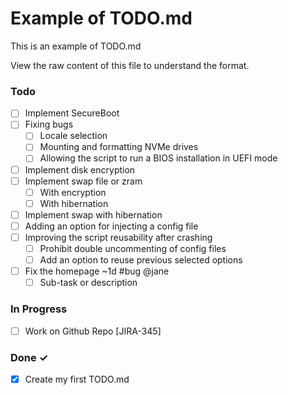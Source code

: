 # Example of TODO.md

This is an example of TODO.md

View the raw content of this file to understand the format.

### Todo

- [ ] Implement SecureBoot 
- [ ] Fixing bugs 
  - [ ] Locale selection  
  - [ ] Mounting and formatting NVMe drives
  - [ ] Allowing the script to run a BIOS installation in UEFI mode  
- [ ] Implement disk encryption  
- [ ] Implement swap file or zram
  - [ ] With encryption
  - [ ] With hibernation 
- [ ] Implement swap with hibernation  
- [ ] Adding an option for injecting a config file 
- [ ] Improving the script reusability after crashing
  - [ ] Prohibit double uncommenting of config files
  - [ ] Add an option to reuse previous selected options 
- [ ] Fix the homepage ~1d #bug @jane  
  - [ ] Sub-task or description  

### In Progress

- [ ] Work on Github Repo [JIRA-345]  

### Done ✓

- [x] Create my first TODO.md  
